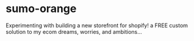 # sumo-orange
Experimenting with building a new storefront for shopify! a FREE custom solution to my ecom dreams, worries, and ambitions...

